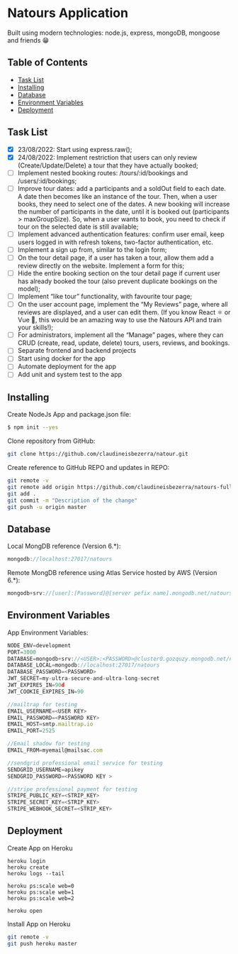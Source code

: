 # Natours Application

Built using modern technologies: node.js, express, mongoDB, mongoose and friends 😁

## Table of Contents

- [Task List](#task-list)
- [Installing](#installing)
- [Database](#database)
- [Environment Variables](#environment-variables)
- [Deployment](#deployment)

## Task List

- [x] 23/08/2022: Start using express.raw();
- [x] 24/08/2022: Implement restriction that users can only review (Create/Update/Delete) a tour that they have actually booked;
- [ ] Implement nested booking routes: /tours/:id/bookings and /users/:id/bookings;
- [ ] Improve tour dates: add a participants and a soldOut field to each date.
      A date then becomes like an instance of the tour.
      Then, when a user books, they need to select one of the dates.
      A new booking will increase the number of participants in the date, until it is booked out (participants > maxGroupSize).
      So, when a user wants to book, you need to check if tour on the selected date is still available;
- [ ] Implement advanced authentication features: confirm user email, keep users logged in with refresh tokens, two-factor
      authentication, etc.
- [ ] Implement a sign up from, similar to the login form;
- [ ] On the tour detail page, if a user has taken a tour, allow them add a review directly on the website.
      Implement a form for this;
- [ ] Hide the entire booking section on the tour detail page if current user has already booked the tour
      (also prevent duplicate bookings on the model);
- [ ] Implement “like tour” functionality, with favourite tour page;
- [ ] On the user account page, implement the “My Reviews” page, where all reviews are displayed, and a user can edit them.
      (If you know React ⚛ or Vue 🧡, this would be an amazing way to use the Natours API and train your skills!);
- [ ] For administrators, implement all the “Manage” pages, where they can CRUD (create, read, update, delete) tours,
      users, reviews, and bookings.
- [ ] Separate frontend and backend projects
- [ ] Start using docker for the app
- [ ] Automate deployment for the app
- [ ] Add unit and system test to the app

## Installing

Create NodeJs App and package.json file:

```bash
$ npm init --yes
```

Clone repository from GitHub:

```bash
git clone https://github.com/claudineisbezerra/natour.git
```

Create reference to GitHub REPO and updates in REPO:

```bash
git remote -v
git remote add origin https://github.com/claudineisbezerra/natours-full-app.git
git add .
git commit -m "Description of the change"
git push -u origin master
```

## Database

Local MongDB reference (Version 6.\*):

```js
mongodb://localhost:27017/natours
```

Remote MongDB reference using Atlas Service hosted by AWS (Version 6.\*):

```js
mongodb+srv://[user]:[Password]@[server pefix name].mongodb.net/natours?retryWrites=true
```

## Environment Variables

App Environment Variables:

```js
NODE_ENV=development
PORT=3000
DATABASE=mongodb+srv://<USER>:<PASSWORD>@cluster0.gozquzy.mongodb.net/natours?retryWrites=true
DATABASE_LOCAL=mongodb://localhost:27017/natours
DATABASE_PASSWORD=<PASSWORD>
JWT_SECRET=my-ultra-secure-and-ultra-long-secret
JWT_EXPIRES_IN=90d
JWT_COOKIE_EXPIRES_IN=90

//mailtrap for testing
EMAIL_USERNAME=<USER KEY>
EMAIL_PASSWORD=<PASSWORD KEY>
EMAIL_HOST=smtp.mailtrap.io
EMAIL_PORT=2525

//Email shadow for testing
EMAIL_FROM=myemail@mailsac.com

//sendgrid professional email service for testing
SENDGRID_USERNAME=apikey
SENDGRID_PASSWORD=<PASSWORD KEY >

//stripe professional payment for testing
STRIPE_PUBLIC_KEY=<STRIP_KEY>
STRIPE_SECRET_KEY=<STRIP_KEY>
STRIPE_WEBHOOK_SECRET=<STRIP_KEY>
```

## Deployment

Create App on Heroku

```heroku CLI
heroku login
heroku create
heroku logs --tail

heroku ps:scale web=0
heroku ps:scale web=1
heroku ps:scale web=2

heroku open
```

Install App on Heroku

```bash
git remote -v
git push heroku master
```
